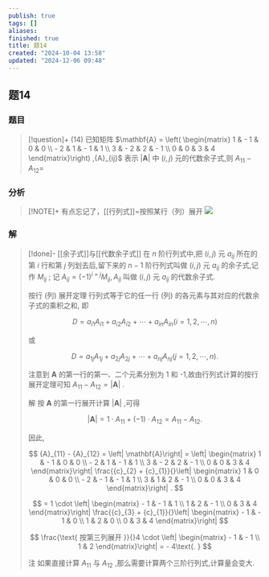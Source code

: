 ```yaml
---
publish: true
tags: []
aliases: 
finished: true
title: 题14
created: "2024-10-04 13:58"
updated: "2024-12-06 09:48"
---
```

## 题14
### 题目
> [!question]+
> (14) 已知矩阵 $\mathbf{A} = \left( \begin{matrix} 1 & - 1 & 0 & 0 \\ - 2 & 1 & - 1 & 1 \\ 3 & - 2 & 2 & - 1 \\ 0 & 0 & 3 & 4 \end{matrix}\right) ,{A}_{ij}$ 表示 $\left| \mathbf{A}\right|$ 中 $\left( {i, j}\right)$ 元的代数余子式,则 ${A}_{11} - {A}_{12} =$
### 分析
> [!NOTE]+
> 有点忘记了，[[行列式]]=按照某行（列）展开
> ![](https://img.hwenyi.live/202412061748237.webp)
### 解
> [!done]-
> [[余子式]]与[[代数余子式]] 在 $n$ 阶行列式中,把 $\left( {i, j}\right)$ 元 ${a}_{ij}$ 所在的第 $i$ 行和第 $j$ 列划去后,留下来的 $n - 1$ 阶行列式叫做 $\left( {i, j}\right)$ 元 ${a}_{ij}$ 的余子式,记作 ${M}_{ij}$ ; 记 ${A}_{ij} = {\left( -1\right) }^{i + j}{M}_{ij},{A}_{ij}$ 叫做 $\left( {i, j}\right)$ 元 ${a}_{ij}$ 的代数余子式.
> 
> 按行 (列) 展开定理 行列式等于它的任一行 (列) 的各元素与其对应的代数余子式的乘积之和, 即
> 
> $$
> D = {a}_{i1}{A}_{i1} + {a}_{i2}{A}_{i2} + \cdots + {a}_{in}{A}_{in}\left( {i = 1,2,\cdots, n}\right)
> $$
> 
> 或
> 
> $$
> D = {a}_{1j}{A}_{1j} + {a}_{2j}{A}_{2j} + \cdots + {a}_{nj}{A}_{nj}\left( {j = 1,2,\cdots, n}\right) .
> $$
> 
> 注意到 $\mathbf{A}$ 的第一行的第一、二个元素分别为 1 和 -1,故由行列式计算的按行展开定理可知 ${A}_{11} - {A}_{12} = \left| \mathbf{A}\right|$ .
> 
> 解 按 $\mathbf{A}$ 的第一行展开计算 $\left| \mathbf{A}\right|$ ,可得
> 
> $$
> \left| \mathbf{A}\right| = 1 \cdot {A}_{11} + \left( {-1}\right) \cdot {A}_{12} = {A}_{11} - {A}_{12}.
> $$
> 
> 因此,
> 
> $$
> {A}_{11} - {A}_{12} = \left| \mathbf{A}\right| = \left| \begin{matrix} 1 & - 1 & 0 & 0 \\ - 2 & 1 & - 1 & 1 \\ 3 & - 2 & 2 & - 1 \\ 0 & 0 & 3 & 4 \end{matrix}\right| \frac{{c}_{2} + {c}_{1}}{}\left| \begin{matrix} 1 & 0 & 0 & 0 \\ - 2 & - 1 & - 1 & 1 \\ 3 & 1 & 2 & - 1 \\ 0 & 0 & 3 & 4 \end{matrix}\right| .
> $$
> 
> $$
> = 1 \cdot \left| \begin{matrix} - 1 & - 1 & 1 \\ 1 & 2 & - 1 \\ 0 & 3 & 4 \end{matrix}\right| \frac{{c}_{3} + {c}_{1}}{}\left| \begin{matrix} - 1 & - 1 & 0 \\ 1 & 2 & 0 \\ 0 & 3 & 4 \end{matrix}\right|
> $$
> 
> $$
> \frac{\text{ 按第三列展开 }}{}4 \cdot \left| \begin{matrix} - 1 & - 1 \\ 1 & 2 \end{matrix}\right| = - 4\text{. }
> $$
> 
> 注 如果直接计算 ${A}_{11}$ 与 ${A}_{12}$ ,那么需要计算两个三阶行列式,计算量会变大.